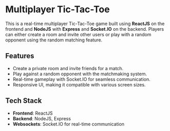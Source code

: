 # Multiplayer Tic-Tac-Toe

This is a real-time multiplayer Tic-Tac-Toe game built using **ReactJS** on the frontend and **NodeJS** with **Express** and **Socket.IO** on the backend. Players can either create a room and invite other users or play with a random opponent using the random matching feature.

## Features

- Create a private room and invite friends for a match.
- Play against a random opponent with the matchmaking system.
- Real-time gameplay with Socket.IO for seamless communication.
- Responsive UI, making it compatible with various screen sizes.

## Tech Stack

- **Frontend**: ReactJS
- **Backend**: NodeJS, Express
- **Websockets**: Socket.IO for real-time communication
